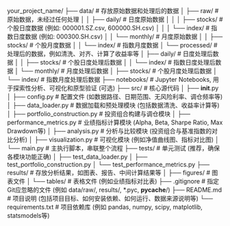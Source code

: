 your_project_name/
├── data/                     # 存放原始数据和处理后的数据
│   ├── raw/                  # 原始数据，未经过任何处理
│   │   ├── daily/            # 日度原始数据
│   │   │   ├── stocks/       # 个股日度数据 (例如: 000001.SZ.csv, 600000.SH.csv)
│   │   │   └── index/        # 指数日度数据 (例如: 000300.SH.csv)
│   │   └── monthly/          # 月度原始数据
│   │       ├── stocks/       # 个股月度数据
│   │       └── index/        # 指数月度数据
│   └── processed/            # 处理后的数据，例如清洗、对齐、计算了收益率等
│       ├── daily/            # 日度处理后数据
│       │   ├── stocks/       # 个股日度处理后数据
│       │   └── index/        # 指数日度处理后数据
│       └── monthly/          # 月度处理后数据
│           ├── stocks/       # 个股月度处理后数据
│           └── index/        # 指数月度处理后数据
├── notebooks/                # Jupyter Notebooks, 用于探索性分析、可视化和原型验证 (可选)
├── src/                      # 核心源代码
│   ├── __init__.py
│   ├── config.py             # 配置文件 (如数据路径、日期范围、无风险利率、调仓频率等)
│   ├── data_loader.py        # 数据加载和预处理模块 (包括数据清洗、收益率计算等)
│   ├── portfolio_construction.py # 投资组合构建与调仓模块
│   ├── performance_metrics.py    # 业绩指标计算模块 (Alpha, Beta, Sharpe Ratio, Max Drawdown等)
│   ├── analysis.py           # 分析与比较模块 (投资组合与基准指数的对比分析)
│   ├── visualization.py      # 可视化模块 (例如净值曲线图、指标对比图)
│   └── main.py               # 主执行脚本，串联整个流程
├── tests/                    # 单元测试 (推荐，确保各模块功能正确)
│   ├── test_data_loader.py
│   ├── test_portfolio_construction.py
│   └── test_performance_metrics.py
├── results/                  # 存放分析结果，如图表、报告、中间计算结果等
│   ├── figures/              # 图表文件
│   └── tables/               # 表格文件 (例如业绩指标对比表)
├── .gitignore                # 指定Git应忽略的文件 (例如 data/raw/, results/, *.pyc, __pycache__/)
├── README.md                 # 项目说明 (包括项目目标、如何安装依赖、如何运行、数据来源说明等)
└── requirements.txt          # 项目依赖库 (例如 pandas, numpy, scipy, matplotlib, statsmodels等) 